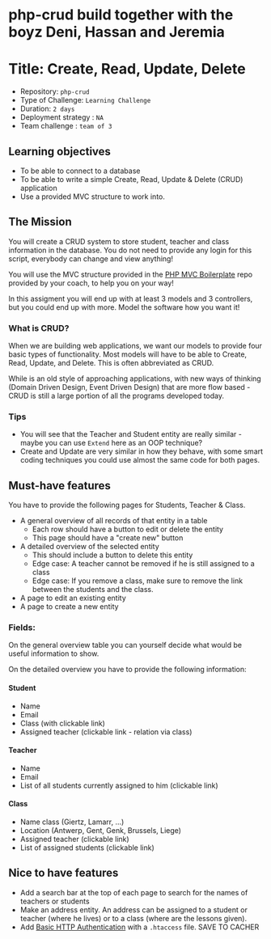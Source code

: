 # php-crud build together with the boyz Deni, Hassan and Jeremia

# Title: Create, Read, Update, Delete

- Repository: `php-crud`
- Type of Challenge: `Learning Challenge`
- Duration: `2 days`
- Deployment strategy : `NA`
- Team challenge : `team of 3`

## Learning objectives
- To be able to connect to a database
- To be able to write a simple Create, Read, Update & Delete (CRUD) application
- Use a provided MVC structure to work into.

## The Mission
You will create a CRUD system to store student, teacher and class information in the database.
You do not need to provide any login for this script, everybody can change and view anything!

You will use the MVC structure provided in the [PHP MVC Boilerplate](https://github.com/becodeorg/php-mvc-boilerplate) repo provided by your coach, to help you on your way!

In this assigment you will end up with at least 3 models and 3 controllers, but you could end up with more. Model the software how you want it!

### What is CRUD?
When we are building web applications, we want our models to provide four basic types of functionality. Most models will have to be able to Create, Read, Update, and Delete. This is often abbreviated as CRUD.

While is an old style of approaching applications, with new ways of thinking (Domain Driven Design, Event Driven Design) that are more flow based - CRUD is still a large portion of all the programs developed today.

### Tips
- You will see that the Teacher and Student entity are really similar - maybe you can use `Extend` here as an OOP technique?
- Create and Update are very similar in how they behave, with some smart coding techniques you could use almost the same code for both pages.

## Must-have features
You have to provide the following pages for Students, Teacher & Class.

- A general overview of all records of that entity in a table
    * Each row should have a button to edit or delete the entity
    * This page should have a "create new" button
- A detailed overview of the selected entity
    * This should include a button to delete this entity
    * Edge case: A teacher cannot be removed if he is still assigned to a class
    * Edge case: If you remove a class, make sure to remove the link between the students and the class.
- A page to edit an existing entity
- A page to create a new entity

### Fields:
On the general overview table you can yourself decide what would be useful information to show.

On the detailed overview you have to provide the following information:

#### Student
- Name
- Email
- Class (with clickable link)
- Assigned teacher (clickable link - relation via class)

#### Teacher
- Name
- Email
- List of all students currently assigned to him (clickable link)
 
#### Class 
- Name class (Giertz, Lamarr, ...)
- Location (Antwerp, Gent, Genk, Brussels, Liege)
- Assigned teacher (clickable link)
- List of assigned students (clickable link)

## Nice to have features
- Add a search bar at the top of each page to search for the names of teachers or students
- Make an address entity. An address can be assigned to a student or teacher (where he lives) or to a class (where are the lessons given).
- Add [Basic HTTP Authentication](https://www.lifewire.com/password-protect-single-file-with-htaccess-3467922) with a `.htaccess` file.
SAVE TO CACHER